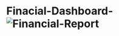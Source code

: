 # Finacial-Dashboard-![Financial-Report](https://github.com/teoxon039/Finacial-Dashboard-/assets/132181640/4c67fd61-3ba5-45e4-8361-71fbfbb6c45d)
